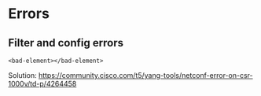 # Errors

## Filter and config errors
``<bad-element></bad-element>``

Solution: https://community.cisco.com/t5/yang-tools/netconf-error-on-csr-1000v/td-p/4264458
